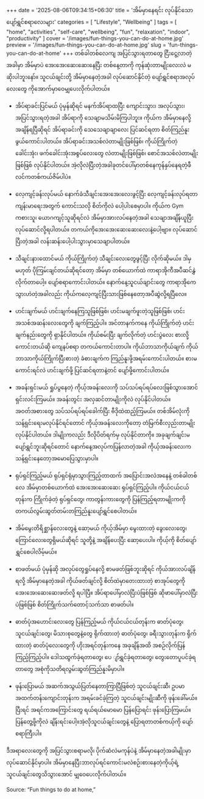 +++
date = '2025-08-06T09:34:15+06:30'
title = 'အိမ်မှာနေရင်း လုပ်နိုင်သော ပျော်ရွှင်စရာလေးများ'
categories = [
    "Lifestyle",
    "Wellbeing"
]
tags = [
    "home",
    "activities",
    "self-care",
    "wellbeing",
    "fun",
    "relaxation",
    "indoor",
    "productivity"
]
cover = '/images/fun-things-you-can-do-at-home.jpg'
preview = '/images/fun-things-you-can-do-at-home.jpg'
slug = 'fun-things-you-can-do-at-home'
+++
တစ်ခါတစ်လေကျ အပြင်သွားရတာတွေ ငြီးငွေ့လာတဲ့အခါမှာ အိမ်မှာပဲ အေးအေးဆေးဆေးနေပြီး တစ်နေ့တာကို ကုန်ဆုံးတာမျိုးလေးလဲ မဆိုးပါဘူးနော်။ သူငယ်ချင်းတို့ အိမ်မှာနေတဲ့အခါ လုပ်ဆောင်နိုင်တဲ့ ပျော်ရွှင်စရာအလုပ်လေးတွေ ကိုအောက်မှာဝေမျှပေးလိုက်ပါတယ်။

- အိပ်ရာခင်းပြင်မယ်
ပုံမှန်ဆိုရင် မနက်အိပ်ရာထပြီး ကျောင်းသွား၊ အလုပ်သွား၊ အပြင်သွားရတဲ့အခါ အိပ်ရာကို သေချာမသိမ်းမိကြပါဘူး။ ကိုယ်က အိမ်မှာနေလို့ အချိန်ရပြီဆိုရင် အိပ်ရာခင်းကို သေသေချာချာလေး ပြင်ဆင်ရတာ စိတ်ကြည်နူးဖွယ်ကောင်းပါတယ်။ အိပ်ရာခင်းအသစ်လဲတာမျိုးဖြစ်ဖြစ်၊ ကိုယ်ကြိုက်တဲ့ ခေါင်းအုံး၊ ဖက်ခေါင်းအုံးအစွပ်လေးတွေ လဲတာမျိုးဖြစ်ဖြစ်၊ စောင်အသစ်လဲတာမျိုးဖြစ်ဖြစ် လုပ်နိုင်ပါတယ်။ အဲ့လိုလဲပြီးတဲ့အခါခုတင်ပေါ်မှာတစ်နေကုန်နှပ်နေရတဲ့ဖီလင်ကတစ်ကယ်ဇိမ်ပါပဲ။

- လေ့ကျင့်ခန်းလုပ်မယ်
နောက်ခံသီချင်းအေးအေးလေးဖွင့်ပြီး လေ့ကျင့်ခန်းလုပ်ရတာ ကျန်းမာရေးအတွက် ကောင်းသလို စိတ်ကိုလဲ ပေါ့ပါးစေမှာပါ။ ကိုယ်က Gym ကစားသူ၊ ယောဂကျင့်သူဆိုရင်လဲ အိမ်မှာအားလပ်နေတဲ့အခါ သေချာအချိန်ယူပြီး လုပ်ဆောင်လို့ရပါတယ်။ တကယ်ကိုအေးအေးဆေးဆေးလေးနဲ့ပေါ့ဗျာ။ လုပ်ဆောင်ပြီးတဲ့အခါ လန်းဆန်းပေါ့ပါးသွားမှာသေချာပါတယ်။

- သီချင်းနားထောင်မယ်
ကိုယ်ကြိုက်တဲ့ သီချင်းလေးတွေဖွင့်ပြီး လိုက်ဆိုမယ်။ ဒါမှမဟုတ် ပိုကြမ်းချင်တယ်ဆိုရင်တော့ အိမ်မှာ တစ်ယောက်ထဲ ကာရာအိုကီအပီဆင်နွှဲလိုက်တာပေါ့။ ပျော်စရာကောင်းပါတယ်။ နောက်နေ့သူငယ်ချာင်းတွေ ကာရာအိုကေသွားဟဲတဲ့အခါလည်း ကိုယ်ကလေ့ကျင့်ပြီးသားဖြစ်နေတော့အပီဆွဲလို့ရပြီလေ။

- ဟင်းချက်မယ်
ဟင်းချက်နေကြသူဖြစ်ဖြစ်၊ ဟင်းမချက်ဖူးတဲ့သူဖြစ်ဖြစ်၊ ဟင်းအသစ်အဆန်းလေးတွေကို ချက်ကြည့်ပါ။ အင်တာနက်ကနေ ကိုယ်ကြိုက်တဲ့ ဟင်းချက်နည်းတွေကို ရှာနိုင်ပါတယ်။ ကိုယ်စမ်းပြီး ချက်လိုက်တဲ့ ဟင်းပွဲလေး စားလို့ကောင်းတယ်ဆို ကျေနပ်စရာ တကယ်ကောင်းတာပါ။ ကိုယ်ဘာသာကိုယ်ချက် ကိုယ်ဘာသာကိုယ်ကြိုက်ပြီးစားတဲ့ ခံစားချက်က ကြည်နူးဖို့အရမ်းကောင်းပါတယ်။ စားမကောင်းရင်လဲ ဟင်းချက်ဖို့ ပြင်ဆင်ရတာနဲ့တင် ပျော်ဖို့ကောင်းပါတယ်။

- အခန်းရှင်းမယ်
ရှုပ်ပွနေတဲ့ ကိုယ့်အခန်းလေးကို သပ်သပ်ရပ်ရပ်လေးဖြစ်သွားအောင် ရှင်းလင်းကြမယ်။ အခန်းတွင်း အလှဆင်တာမျိုးကိုလဲ လုပ်နိုင်ပါတယ်။ အဝတ်အစားတွေ သပ်သပ်ရပ်ရပ်ခေါက်ပြီး ဗီဒိုထဲထည့်ကြမယ်။ တစ်အိမ်လုံးကို သန့်ရှင်းရေးမလုပ်နိုင်ရင်တောင် ကိုယ့်အခန်းလေးကိုတော့ တံမြက်စီးလှည်းတာမျိုး လုပ်နိုင်ပါတယ်။ ဒါမျိုးကလည်း ဒီလိုပိတ်ရက်မှ လုပ်နိုင်တာကို။ အခုချက်ချင်းမပျော်ရွှင်ဘူးဆိုရင်တောင် နောက်နေ့အလုပ်ကပြန်လာတဲ့အခါ ကိုယ့်အခန်းလေးကသန့်ရှင်းနေတော့အမောပြေသွားမှာပါ။

- ရုပ်ရှင်ကြည့်မယ်
ရုပ်ရှင်ရုံမှာသွားကြည့်တာထက် အပြောင်းအလဲအနေနဲ့ တစ်ခါတစ်လေ အိမ်မှာတစ်ယောက်ထဲ အေးအေးဆေးဆေး ရုပ်ရှင်ကြည့်ပါ။ ကိုယ်ငယ်ငယ်တုန်းက ကြိုက်ခဲ့တဲ့ ရုပ်ရှင်တွေ၊ ကာတွန်းကားတွေကို ပြန်ကြည့်ရတာမျိုးကကို တကယ်လွမ်းဆွတ်တမ်းတကြည်နူးပျော်ရွှင်စေပါတယ်။

- အိမ်မွေးတိရိစ္ဆာန်လေးတွေနဲ့ ဆော့မယ်
ကိုယ့်အိမ်မှာ မွေးထားတဲ့ ခွေးလေးတွေ၊ ကြောင်လေးတွေရှိမယ်ဆိုရင် သူတို့နဲ့ အချိန်ပေးပြီး ဆော့ပေးပါ။ ကိုယ့်ကို စိတ်ပျော်ရွှင်စေပါလိမ့်မယ်။

- စာဖတ်မယ်
ပုံမှန်ဆို အလုပ်တွေရှုပ်နေလို့ စာမဖတ်ဖြစ်ဘူးဆိုရင် ကိုယ်အားလပ်ချိန်ရလို့ အိမ်မှာနေတဲ့အခါ ကိုယ်ဖတ်ချင်လို့ စိတ်ထဲမှာတေးထားတဲ့ စာအုပ်တွေကို အေးအေးဆေးဆေးဖတ်လို့ ရပါပြီ။ အိပ်ရာပေါ်မှာလဲပြီးပဲဖြစ်ဖြစ် ဆိုဖာပေါ်မှာလဲပြီးပဲဖြစ်ဖြစ် စိတ်ကြိုက်သက်တောင့်သက်သာ စာဖတ်ပါ။

- ဓာတ်ပုံအဟောင်းလေးတွေ ပြန်ကြည့်မယ်
ကိုယ်ငယ်ငယ်တုန်းက ဓာတ်ပုံတွေ၊ သူငယ်ချင်းတွေ၊ မိသားစုတွေနဲ့တွေ ရိုက်ထားတဲ့ ဓာတ်ပုံတွေ၊ ခရီးသွားတုန်းက ရိုက်ထားတဲ့ ဓာတ်ပုံလေးတွေကို ဟိုးအရင်တုန်းကနေ အခုချိန်အထိ အစဉ်လိုက်ပြန်ကြည့်ကြည့်ပါ။ ဒေါသထွက်ခဲ့ရတာတွေ၊ ပေ ျာ်ရွှင်ခဲ့ရတာတွေ၊ တွေးတောပူပင်ခဲ့ရတာတွေ အစုံကိုသတိရလွမ်းဆွတ်ကြည်နူးမိမှာပါ။

- ဖုန်းပြောမယ်
အဆက်အသွယ်ပြတ်နေတာကြာပြီဖြစ်တဲ့ သူငယ်ချင်းဆီ၊ ဥပမာ အထက်တန်းကျောင်းတုန်းက အရမ်းခင်ခဲ့ကြတဲ့ သူငယ်ချင်းမျိုးဆီကို ဖုန်းခေါ်မယ်။ ပြီးရင် အရင်ကအကြောင်းတွေ ရယ်ရယ်မောမော ပြန်ပြောရင်း ဖုန်းပြောကြမယ်။ ပြန်တွေ့ဖို့ကိုလဲ ချိန်းရင်းပေါ့။အဲ့လိုသူငယ်ချင်းတွေနဲ့ ပြောရတာတစ်ကယ့်ကို ပျော်စရာကြီးပါ။

ဒီအရာလေးတွေကို အပြင်သွားစရာမလို၊ ပိုက်ဆံလဲမကုန်ပဲနဲ့ အိမ်မှာနေတဲ့အခါမျိုးမှာ လုပ်ဆောင်နိုင်မှာပါ။ အိမ်မှာနေပြီးဘာလုပ်ရင်ကောင်းမလဲစဉ်းစားနေတဲ့ကိုယ့်ရဲ့ သူငယ်ချင်းတွေသိသွားအောင် မျှဝေပေးလိုက်ပါတယ်။

Source: “Fun things to do at home,”